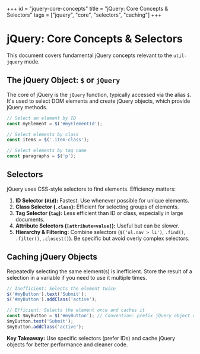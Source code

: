 +++
id = "jquery-core-concepts"
title = "jQuery: Core Concepts & Selectors"
tags = ["jquery", "core", "selectors", "caching"]
+++

# jQuery: Core Concepts & Selectors

This document covers fundamental jQuery concepts relevant to the `util-jquery` mode.

## The jQuery Object: `$` or `jQuery`

The core of jQuery is the `jQuery` function, typically accessed via the alias `$`. It's used to select DOM elements and create jQuery objects, which provide jQuery methods.

```javascript
// Select an element by ID
const myElement = $('#myElementId');

// Select elements by class
const items = $('.item-class');

// Select elements by tag name
const paragraphs = $('p');
```

## Selectors

jQuery uses CSS-style selectors to find elements. Efficiency matters:

1.  **ID Selector (`#id`):** Fastest. Use whenever possible for unique elements.
2.  **Class Selector (`.class`):** Efficient for selecting groups of elements.
3.  **Tag Selector (`tag`):** Less efficient than ID or class, especially in large documents.
4.  **Attribute Selectors (`[attribute=value]`):** Useful but can be slower.
5.  **Hierarchy & Filtering:** Combine selectors (`$('ul.nav > li')`, `.find()`, `.filter()`, `.closest()`). Be specific but avoid overly complex selectors.

## Caching jQuery Objects

Repeatedly selecting the same element(s) is inefficient. Store the result of a selection in a variable if you need to use it multiple times.

```javascript
// Inefficient: Selects the element twice
$('#myButton').text('Submit');
$('#myButton').addClass('active');

// Efficient: Selects the element once and caches it
const $myButton = $('#myButton'); // Convention: prefix jQuery object variables with $
$myButton.text('Submit');
$myButton.addClass('active');
```

**Key Takeaway:** Use specific selectors (prefer IDs) and cache jQuery objects for better performance and cleaner code.
